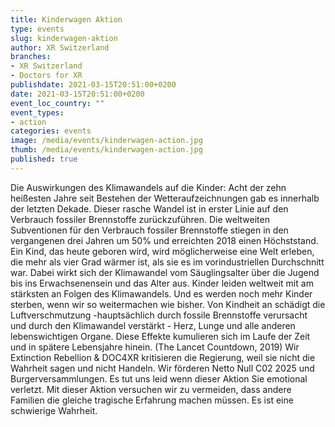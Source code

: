 ```yaml
---
title: Kinderwagen Aktion
type: events
slug: kinderwagen-aktion
author: XR Switzerland
branches:
- XR Switzerland
- Doctors for XR
publishdate: 2021-03-15T20:51:00+0200
date: 2021-03-15T20:51:00+0200 
event_loc_country: ""
event_types:
- action
categories: events
image: /media/events/kinderwagen-action.jpg
thumb: /media/events/kinderwagen-action.jpg
published: true
---
```

Die Auswirkungen des Klimawandels auf die Kinder: Acht der zehn heißesten Jahre seit Bestehen der Wetteraufzeichnungen gab es innerhalb der letzten Dekade. Dieser rasche Wandel ist in erster Linie auf den Verbrauch fossiler Brennstoffe zurückzuführen. Die weltweiten Subventionen für den Verbrauch fossiler Brennstoffe stiegen in den vergangenen drei Jahren um 50% und erreichten 2018 einen Höchststand. Ein Kind, das heute geboren wird, wird möglicherweise eine Welt erleben, die mehr als vier Grad wärmer ist, als sie es im vorindustriellen Durchschnitt war. Dabei wirkt sich der Klimawandel vom Säuglingsalter über die Jugend bis ins Erwachsenensein und das Alter aus. Kinder leiden weltweit mit am stärksten an Folgen des Klimawandels. Und es werden noch mehr Kinder sterben, wenn wir so weitermachen wie bisher. Von Kindheit an schädigt die Luftverschmutzung -hauptsächlich durch fossile Brennstoffe verursacht und durch den Klimawandel verstärkt - Herz, Lunge und alle anderen lebenswichtigen Organe. Diese Effekte kumulieren sich im Laufe der Zeit und in spätere Lebensjahre hinein. (The Lancet Countdown, 2019) Wir Extinction Rebellion & DOC4XR kritisieren die Regierung, weil sie nicht die Wahrheit sagen und nicht Handeln. Wir förderen Netto Null C02 2025 und Burgerversammlungen. Es tut uns leid wenn dieser Aktion Sie emotional verletzt. Mit dieser Aktion versuchen wir zu vermeiden, dass andere Familien die gleiche tragische Erfahrung machen müssen. Es ist eine schwierige Wahrheit.
